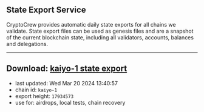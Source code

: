 ## State Export Service
CryptoCrew provides automatic daily state exports for all chains we validate. State export files can be used as genesis files and are a snapshot of the current blockchain state, including all validators, accounts, balances and delegations.

---
**Download: [kaiyo-1 state export](https://dl-eu2.ccvalidators.com/SERVICE/kujira/kaiyo-1_export_17934573.json)**
---

- last updated: Wed Mar 20 2024 13:40:57
- chain id: `kaiyo-1`
- export height: `17934573`
- use for: airdrops, local tests, chain recovery
